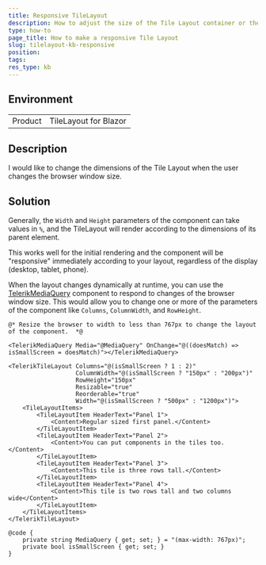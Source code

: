 ```yaml
---
title: Responsive TileLayout
description: How to adjust the size of the Tile Layout container or the browser window size changes.
type: how-to
page_title: How to make a responsive Tile Layout
slug: tilelayout-kb-responsive
position: 
tags: 
res_type: kb
---
```


## Environment
<table>
    <tbody>
	    <tr>
	    	<td>Product</td>
	    	<td>TileLayout for Blazor</td>
	    </tr>
    </tbody>
</table>


## Description

I would like to change the dimensions of the Tile Layout when the user changes the browser window size.

## Solution

Generally, the `Width` and `Height` parameters of the component can take values in `%`, and the TileLayout will render according to the dimensions of its parent element.

This works well for the initial rendering and the component will be "responsive" immediately according to your layout, regardless of the display (desktop, tablet, phone).

When the layout changes dynamically at runtime, you can use the [TelerikMediaQuery](slug:mediaquery-overview) component to respond to changes of the browser window size. This would allow you to change one or more of the parameters of the component like `Columns`, `ColumnWidth`, and `RowHeight`.

````RAZOR
@* Resize the browser to width to less than 767px to change the layout of the component.  *@

<TelerikMediaQuery Media="@MediaQuery" OnChange="@((doesMatch) => isSmallScreen = doesMatch)"></TelerikMediaQuery>

<TelerikTileLayout Columns="@(isSmallScreen ? 1 : 2)"
                   ColumnWidth="@(isSmallScreen ? "150px" : "200px")"
                   RowHeight="150px"
                   Resizable="true"
                   Reorderable="true"
                   Width="@(isSmallScreen ? "500px" : "1200px")">
    <TileLayoutItems>
        <TileLayoutItem HeaderText="Panel 1">
            <Content>Regular sized first panel.</Content>
        </TileLayoutItem>
        <TileLayoutItem HeaderText="Panel 2">
            <Content>You can put components in the tiles too.</Content>
        </TileLayoutItem>
        <TileLayoutItem HeaderText="Panel 3">
            <Content>This tile is three rows tall.</Content>
        </TileLayoutItem>
        <TileLayoutItem HeaderText="Panel 4">
            <Content>This tile is two rows tall and two columns wide</Content>
        </TileLayoutItem>
    </TileLayoutItems>
</TelerikTileLayout>

@code {
    private string MediaQuery { get; set; } = "(max-width: 767px)";
    private bool isSmallScreen { get; set; }
}
````


